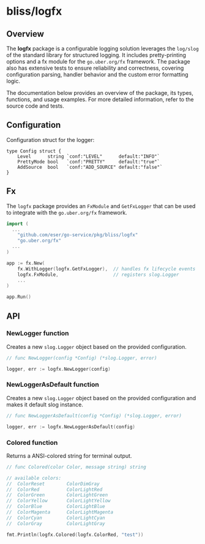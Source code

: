 # bliss/logfx

## Overview

The **logfx** package is a configurable logging solution leverages the `log/slog` of the standard library for structured logging. It includes pretty-printing options and a fx module for the `go.uber.org/fx` framework. The package also has extensive tests to ensure reliability and correctness, covering configuration parsing, handler behavior and the custom error formatting logic.

The documentation below provides an overview of the package, its types, functions, and usage examples. For more detailed information, refer to the source code and tests.


## Configuration

Configuration struct for the logger:

```
type Config struct {
	Level      string `conf:"LEVEL"      default:"INFO"`
	PrettyMode bool   `conf:"PRETTY"     default:"true"`
	AddSource  bool   `conf:"ADD_SOURCE" default:"false"`
}
```


## Fx

The `logfx` package provides an `FxModule` and `GetFxLogger` that can be used to integrate with the `go.uber.org/fx` framework.

```go
import (
  ...
	"github.com/eser/go-service/pkg/bliss/logfx"
	"go.uber.org/fx"
  ...
)

app := fx.New(
	fx.WithLogger(logfx.GetFxLogger),  // handles fx lifecycle events
	logfx.FxModule,                    // registers slog.Logger
	...
)

app.Run()
```


## API

### NewLogger function

Creates a new `slog.Logger` object based on the provided configuration.

```go
// func NewLogger(config *Config) (*slog.Logger, error)

logger, err := logfx.NewLogger(config)
```


### NewLoggerAsDefault function

Creates a new `slog.Logger` object based on the provided configuration and makes it default slog instance.

```go
// func NewLoggerAsDefault(config *Config) (*slog.Logger, error)

logger, err := logfx.NewLoggerAsDefault(config)
```


### Colored function

Returns a ANSI-colored string for terminal output.

```go
// func Colored(color Color, message string) string

// available colors:
//	ColorReset        ColorDimGray
//	ColorRed          ColorLightRed
//	ColorGreen        ColorLightGreen
//	ColorYellow       ColorLightYellow
//	ColorBlue         ColorLightBlue
//	ColorMagenta      ColorLightMagenta
//	ColorCyan         ColorLightCyan
//	ColorGray         ColorLightGray

fmt.Println(logfx.Colored(logfx.ColorRed, "test"))
```
